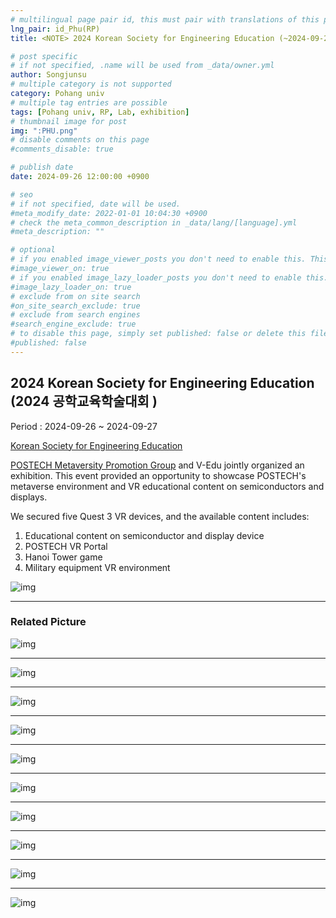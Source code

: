 ```yaml
---
# multilingual page pair id, this must pair with translations of this page. (This name must be unique)
lng_pair: id_Phu(RP)
title: <NOTE> 2024 Korean Society for Engineering Education (~2024-09-27)

# post specific
# if not specified, .name will be used from _data/owner.yml
author: Songjunsu
# multiple category is not supported
category: Pohang univ
# multiple tag entries are possible
tags: [Pohang univ, RP, Lab, exhibition]
# thumbnail image for post
img: ":PHU.png"
# disable comments on this page
#comments_disable: true

# publish date
date: 2024-09-26 12:00:00 +0900

# seo
# if not specified, date will be used.
#meta_modify_date: 2022-01-01 10:04:30 +0900
# check the meta_common_description in _data/lang/[language].yml
#meta_description: ""

# optional
# if you enabled image_viewer_posts you don't need to enable this. This is only if image_viewer_posts = false
#image_viewer_on: true
# if you enabled image_lazy_loader_posts you don't need to enable this. This is only if image_lazy_loader_posts = false
#image_lazy_loader_on: true
# exclude from on site search
#on_site_search_exclude: true
# exclude from search engines
#search_engine_exclude: true
# to disable this page, simply set published: false or delete this file
#published: false
---
```

<!-- outline-start -->
## 2024 Korean Society for Engineering Education  (2024 공학교육학술대회 ) 

Period : 2024-09-26 ~ 2024-09-27

[Korean Society for Engineering Education](https://www.ksee.org/html/)

 [POSTECH Metaversity Promotion Group](https://metaversity.postech.ac.kr/) and V-Edu jointly organized an exhibition. This event provided an opportunity to showcase POSTECH's metaverse environment and VR educational content on semiconductors and displays.

We secured five Quest 3 VR devices, and the available content includes:

1. Educational content on semiconductor and display device
2. POSTECH VR Portal
3. Hanoi Tower game
4. Military equipment VR environment

![img](:EEC-poster.png)

***

### Related Picture

![img](:EEC-01.jpeg)

***

![img](:EEC-02.jpeg)

***

![img](:EEC-03.jpeg)

***

![img](:EEC-04.jpeg)

***

![img](:EEC-1.jpeg)

***

![img](:EEC-2.jpeg)

***

![img](:EEC-3.jpeg)

***

![img](:EEC-4.jpeg)

***

![img](:EEC-5.jpeg)

***

![img](:EEC-6.jpeg)


